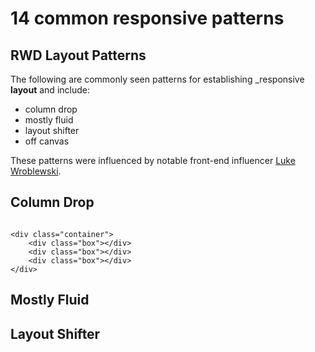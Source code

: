 
# 14 common responsive patterns


## RWD Layout Patterns

The following are commonly seen patterns for establishing _responsive __layout__ and include:

- column drop
- mostly fluid
- layout shifter
- off canvas

These patterns were influenced by notable front-end influencer [Luke Wroblewski](https://www.lukew.com/ff/entry.asp?1514). 

## Column Drop

```

<div class="container">
    <div class="box"></div>
    <div class="box"></div>
    <div class="box"></div>
</div>

```

## Mostly Fluid



## Layout Shifter





 
